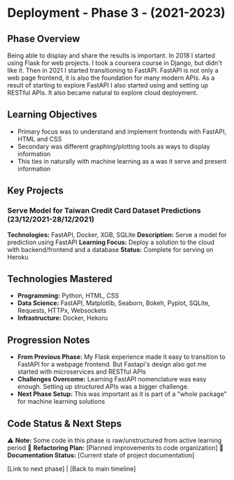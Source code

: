 # Deployment - Phase 3 - (2021-2023)

## Phase Overview
Being able to display and share the results is important. In 2018 I started using Flask for web projects. I took a coursera course in Django, but didn't like it. Then in 2021 I started transitioning to FastAPI. FastAPI is not only a web page frontend, it is also the foundation for many modern APIs. As a result of starting to explore FastAPI I also started using and setting up RESTful APIs. It also became natural to explore cloud deployment. 

## Learning Objectives
- Primary focus was to understand and implement frontends with FastAPI, HTML and CSS
- Secondary was different graphing/plotting tools as ways to display information
- This ties in naturally with machine learning as a was it serve and present information

## Key Projects

### Serve Model for Taiwan Credit Card Dataset Predictions (23/12/2021-28/12/2021)
**Technologies:** FastAPI, Docker, XGB, SQLite
**Description:** Serve a model for prediction using FastAPI
**Learning Focus:** Deploy a solution to the cloud with backend/frontend and a database
**Status:** Complete for serving on Heroku


## Technologies Mastered
- **Programming:** Python, HTML, CSS
- **Data Science:** FastAPI, Matplotlib, Seaborn, Bokeh, Pyplot, SQLite, Requests, HTTPx, Websockets
- **Infrastructure:** Docker, Hekoru

## Progression Notes
- **From Previous Phase:** My Flask experience made it easy to transition to FastAPI for a webpage frontend. But Fastapi's design also got me started with microservices and RESTful APIs
- **Challenges Overcome:** Learning FastAPI nomenclature was easy enough. Setting up structured APIs was a bigger challenge.
- **Next Phase Setup:** This was important as it is part of a "whole package" for machine learning solutions

## Code Status & Next Steps
⚠️ **Note:** Some code in this phase is raw/unstructured from active learning period
🔄 **Refactoring Plan:** [Planned improvements to code organization]
📝 **Documentation Status:** [Current state of project documentation]

[Link to next phase] | [Back to main timeline]




